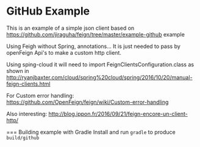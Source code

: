 GitHub Example
===================

This is an example of a simple json client based on https://github.com/jiraguha/feign/tree/master/example-github example

Using Feigh without Spring, annotations... It is just needed to pass by openFeign Api's to make a custom http client.

Using sping-cloud it will need to import FeignClientsConfiguration.class as shown in http://ryanjbaxter.com/cloud/spring%20cloud/spring/2016/10/20/manual-feign-clients.html

For Custom error handling:
https://github.com/OpenFeign/feign/wiki/Custom-error-handling

Also interesting:
http://blog.ippon.fr/2016/09/21/feign-encore-un-client-http/

=== Building example with Gradle
 Install and run `gradle` to produce `build/github`
